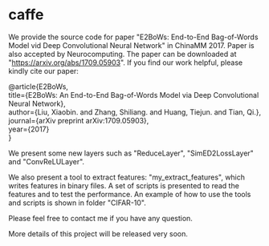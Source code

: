 # caffe
We provide the source code for paper "E2BoWs: End-to-End Bag-of-Words Model vid Deep Convolutional Neural Network" in ChinaMM 2017. Paper is also accepted by Neurocomputing. The paper can be downloaded at "https://arxiv.org/abs/1709.05903". If you find our work helpful, please kindly cite our paper:

@article{E2BoWs,  
  title={E2BoWs: An End-to-End Bag-of-Words Model via Deep Convolutional Neural Network},    
  author={Liu, Xiaobin. and Zhang, Shiliang. and Huang, Tiejun. and Tian, Qi.},    
  journal={arXiv preprint arXiv:1709.05903},    
  year={2017}    
}

We present some new layers such as "ReduceLayer", "SimED2LossLayer" and "ConvReLULayer".

We also present a tool to extract features: "my_extract_features", which writes features in binary files. A set of scripts is presented to read the features and to test the performance. An example of how to use the tools and scripts is shown in folder "CIFAR-10".

Please feel free to contact me if you have any question. 

More details of this project will be released very soon.
